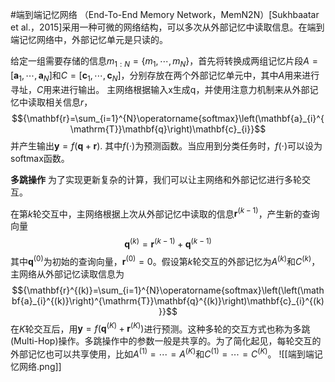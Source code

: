 #端到端记忆网络 （End-To-End Memory Network，MemN2N）[Sukhbaatar et al.，2015]采用一种可微的网络结构，可以多次从外部记忆中读取信息。在端到端记忆网络中，外部记忆单元是只读的。

给定一组需要存储的信息${m_{1:N}=\left\{m_{1},\cdots,m_{N}\right\}}$，首先将转换成两组记忆片段${A=\left[\mathbf{a}_{1},\cdots,\mathbf{a}_{N}\right]}$和${C=\left[\mathbf{c}_{1},\cdots,\mathbf{c}_{N}\right]}$，分别存放在两个外部记忆单元中，其中${A}$用来进行寻址，${C}$用来进行输出。
主网络根据输入${\mathrm{x}}$生成${\mathrm{q}}$，并使用注意力机制来从外部记忆中读取相关信息${r}$，
$${\mathbf{r}=\sum_{i=1}^{N}\operatorname{softmax}\left(\mathbf{a}_{i}^{\mathrm{T}}\mathbf{q}\right)\mathbf{c}_{i}}$$
并产生输出${\mathbf{y}=f(\mathbf{q}+\mathbf{r})}$. 其中${f(\cdot)}$为预测函数。当应用到分类任务时，${f(\cdot)}$可以设为softmax函数。

**多跳操作**
为了实现更新复杂的计算，我们可以让主网络和外部记忆进行多轮交互。

在第${k}$轮交互中，主网络根据上次从外部记忆中读取的信息${\mathbf{r}^{(k-1)}}$，产生新的查询向量
$${\mathbf{q}^{(k)}=\mathbf{r}^{(k-1)}+\mathbf{q}^{(k-1)}}$$
其中${\mathbf{q}^{(0)}}$为初始的查询向量，${\mathbf{r}^{(0)}=0}$。假设第${k}$轮交互的外部记忆为${A^{(k)}}$和${C^{(k)}}$，主网络从外部记忆读取信息为
$${\mathbf{r}^{(k)}=\sum_{i=1}^{N}\operatorname{softmax}\left(\left(\mathbf{a}_{i}^{(k)}\right)^{\mathrm{T}}\mathbf{q}^{(k)}\right)\mathbf{c}_{i}^{(k)}}$$
在$K$轮交互后，用$\mathbf{y}=f\left(\mathbf{q}^{(K)}+\mathbf{r}^{(K)}\right)$进行预测。这种多轮的交互方式也称为多跳(Multi-Hop)操作。多跳操作中的参数一般是共享的。为了简化起见，每轮交互的外部记忆也可以共享使用，比如$A^{(1)}=\cdots=A^{(K)}$和$C^{(1)}=\cdots=C^{(K)}$。
![[端到端记忆网络.png]]